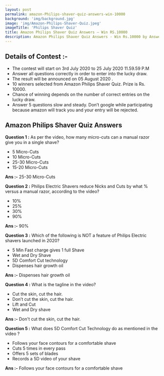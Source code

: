 ```yaml
---
layout: post
permalink: amazon-Philips-shaver-quiz-answers-win-10000
background: 'img/background.jpg'
image: 'img/Amazon-Philips-Shaver-Quiz.jpeg'
imageTitle: 'Philips Shaver Quiz'
title: Amazon Philips Shaver Quiz Answers – Win RS.10000
description: Amazon Philips Shaver Quiz Answers - Win Rs.10000 by Answering Simple Question. Get amazon Philips Shaver Quiz answers - GeraSoft.com
---
```


## Details of Contest :-

* The contest will start on 3rd July 2020 to 25 July 2020 11.59.59 P.M
* Answer all questions correctly in order to enter into the lucky draw.
* The result will be announced on 05 August 2020 .
* 10 winners selected from Amazon Philips Shaver Quiz. Prize is Rs. 10000.
* Chance of winning depends on the number of correct entries on the lucky draw.
* Answer 5 questions slow and steady. Don’t google while participating because amazon will track you and your entry will be rejected.


## Amazon Philips Shaver Quiz Answers

**Question 1 :** As per the video, how many micro-cuts can a manual razor give you in a single shave?  

* 5 Micro-Cuts
* 10 Micro-Cuts
* 25-30 Micro-Cuts
* 15-20 Micro-Cuts

**Ans :-** 25-30 Micro-Cuts

**Question 2 :** Philips Electric Shavers reduce Nicks and Cuts by what % versus a manual razor, according to the video?  

* 10%
* 25%
* 30%
* 90%

**Ans :-** 90%

**Question 3 :** Which of the following is NOT a feature of Philips Electric shavers launched in 2020?  

* 5 Min Fast charge gives 1 full Shave
* Wet and Dry Shave
* 5D Comfort Cut technology
* Dispenses hair growth oil

**Ans :-** Dispenses hair growth oil

**Question 4 :** What is the tagline in the video?  

* Cut the skin, cut the hair.
* Don’t cut the skin, cut the hair.
* Lift and Cut
* Wet and Dry shave

**Ans :-** Don't cut the skin, cut the hair.

**Question 5 :** What does 5D Comfort Cut Technology do as mentioned in the video ?  

* Follows your face contours for a comfortable shave
* Cuts 5 times in every pass
* Offers 5 sets of blades
* Records a 5D video of your shave

**Ans :-** Follows your face contours for a comfortable shave